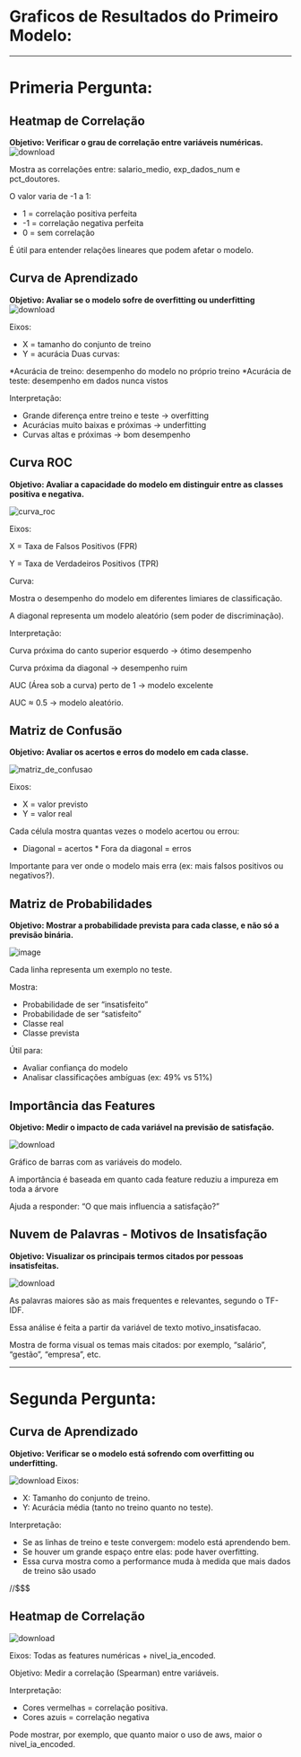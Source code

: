 # Graficos de Resultados do Primeiro Modelo: 

---

# Primeria Pergunta:


## Heatmap de Correlação 
**Objetivo: Verificar o grau de correlação entre variáveis numéricas.**
![download](https://github.com/user-attachments/assets/7de1413e-8f38-41d7-bfd2-3a3d6b9f1e35)


 Mostra as correlações entre: salario_medio, exp_dados_num e pct_doutores.
 
 O valor varia de -1 a 1:
* 1 = correlação positiva perfeita
* -1 = correlação negativa perfeita
* 0 = sem correlação
  
 É útil para entender relações lineares que podem afetar o modelo.

## Curva de Aprendizado 
**Objetivo: Avaliar se o modelo sofre de overfitting ou underfitting**
![download](https://github.com/user-attachments/assets/eebb020b-89d8-448a-bce0-0750ddb03298)

 Eixos:
* X = tamanho do conjunto de treino
* Y = acurácia
 Duas curvas:

*Acurácia de treino: desempenho do modelo no próprio treino
*Acurácia de teste: desempenho em dados nunca vistos
 
 Interpretação:
* Grande diferença entre treino e teste → overfitting
* Acurácias muito baixas e próximas → underfitting
* Curvas altas e próximas → bom desempenho


## Curva ROC
**Objetivo: Avaliar a capacidade do modelo em distinguir entre as classes positiva e negativa.**

![curva_roc](https://github.com/user-attachments/assets/c89ee173-2138-40c9-b990-05ecf2e9a11b)

Eixos:

X = Taxa de Falsos Positivos (FPR)

Y = Taxa de Verdadeiros Positivos (TPR)

Curva:

Mostra o desempenho do modelo em diferentes limiares de classificação.

A diagonal representa um modelo aleatório (sem poder de discriminação).

Interpretação:

Curva próxima do canto superior esquerdo → ótimo desempenho

Curva próxima da diagonal → desempenho ruim

AUC (Área sob a curva) perto de 1 → modelo excelente

AUC ≈ 0.5 → modelo aleatório.


## Matriz de Confusão
**Objetivo: Avaliar os acertos e erros do modelo em cada classe.**

![matriz_de_confusao](https://github.com/user-attachments/assets/94e7143f-555e-4db3-8e71-7cddca3f7d11)



Eixos:
 * X = valor previsto
 * Y = valor real
 
 Cada célula mostra quantas vezes o modelo acertou ou errou:
  * Diagonal = acertos    * Fora da diagonal = erros

Importante para ver onde o modelo mais erra (ex: mais falsos positivos ou negativos?).


## Matriz de Probabilidades 
**Objetivo: Mostrar a probabilidade prevista para cada classe, e não só a previsão binária.**

![image](https://github.com/user-attachments/assets/96b6046e-1d9e-46ef-beea-2973e59d7434)


Cada linha representa um exemplo no teste.

Mostra: 
* Probabilidade de ser “insatisfeito”
* Probabilidade de ser “satisfeito”
* Classe real
* Classe prevista

Útil para:
* Avaliar confiança do modelo
* Analisar classificações ambíguas (ex: 49% vs 51%)

 ## Importância das Features
**Objetivo: Medir o impacto de cada variável na previsão de satisfação.**

![download](https://github.com/user-attachments/assets/d3ce6a45-74bc-454d-89c8-dda436706f1c)


Gráfico de barras com as variáveis do modelo.

A importância é baseada em quanto cada feature reduziu a impureza em toda a árvore

Ajuda a responder: “O que mais influencia a satisfação?”



## Nuvem de Palavras - Motivos de Insatisfação
**Objetivo: Visualizar os principais termos citados por pessoas insatisfeitas.**

![download](https://github.com/user-attachments/assets/22293fb9-d2bb-490b-93a4-a9f43db45861)


 As palavras maiores são as mais frequentes e relevantes, segundo o TF-IDF.
 
 Essa análise é feita a partir da variável de texto motivo_insatisfacao.
 
 Mostra de forma visual os temas mais citados: por exemplo, “salário”, “gestão”, “empresa”, etc.

---
# Segunda Pergunta:

## Curva de Aprendizado
**Objetivo: Verificar se o modelo está sofrendo com overfitting ou underfitting.**

 ![download](https://github.com/user-attachments/assets/52ca93a9-b9d4-4668-ad61-700ad385e00a)
Eixos:
* X: Tamanho do conjunto de treino.
* Y: Acurácia média (tanto no treino quanto no teste).

Interpretação:
* Se as linhas de treino e teste convergem: modelo está aprendendo bem.
* Se houver um grande espaço entre elas: pode haver overfitting.
* Essa curva mostra como a performance muda à medida que mais dados de treino são usado

//$$$


## Heatmap de Correlação
![download](https://github.com/user-attachments/assets/10d2a5d3-f159-4036-8c98-83985fc743f4)

Eixos: Todas as features numéricas + nivel_ia_encoded.

Objetivo: Medir a correlação (Spearman) entre variáveis.

Interpretação:
* Cores vermelhas = correlação positiva.
* Cores azuis = correlação negativa
  
Pode mostrar, por exemplo, que quanto maior o uso de aws, maior o nivel_ia_encoded.

